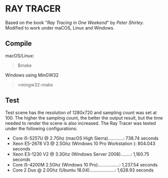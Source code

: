 # RAY TRACER

Based on the book "*Ray Tracing in One Weekend*" by *Peter Shirley*. Modified to work under maCOS, Linux and Windows.

## Compile

macOS/Linux:

> $make

Windows using MinGW32

> \>mingw32-make

## Test

Test scene has the resolution of 1280x720 and sampling count was set at 100. The higher the sampling count, the better the output result, but the time needed to render the scene is also increased. The Ray Tracer was tested under the following configurations: 

* Core i5-5257U @ 2.7Ghz (macOS High Sierra)............: 738.74 seconds 
* Xeon E5-2678 V3 @ 2.5Ghz (Windows 10 Pro Workstation ): 804.043 seconds
* Xeon E3-1230 V2 @ 3.3Ghz (Windows Server 2008)........: 1,160.75 seconds
* Core i5-4200M 2.5Ghz (Windows 10 Pro).................: 1,237.54 seconds
* Core 2 Duo @ 2.0Ghz (Ubuntu 18.04)....................: 1,628.93 seconds
